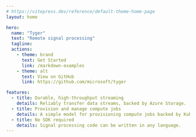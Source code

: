```yaml
---
# https://vitepress.dev/reference/default-theme-home-page
layout: home

hero:
  name: "Tyger"
  text: "Remote signal processing"
  tagline:
  actions:
    - theme: brand
      text: Get Started
      link: /markdown-examples
    - theme: alt
      text: View on GitHub
      link: https://github.com/microsoft/tyger

features:
  - title: Durable, high-throughput streaming
    details: Reliably transfer data streams, backed by Azure Storage.
  - title: Provision and manage compute jobs
    details: A simple model for provisioning compute jobs backed by Kubernetes
  - title: No SDK required
    details: Signal processing code can be written in any language.
---
```

